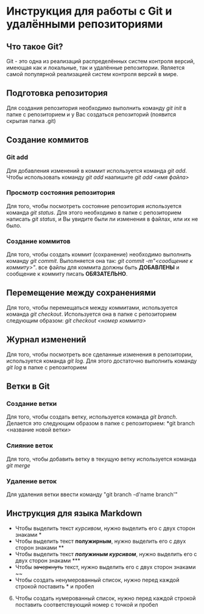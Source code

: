 # **Инструкция для работы с Git и удалёнными репозиториями**

## **Что такое Git?**
Git - это одна из реализаций распределённых систем контроля версий, имеющая как и локальные, так и удалённые репозитории. Является самой популярной реализацией систем контроля версий в мире.

## **Подготовка репозитория**
Для создания репозитория необходимо выполнить команду *git init* в папке с репозиторием и у Вас создаться репозиторий (появится скрытая папка .git)

## **Создание коммитов**

### **Git add**
Для добавления изменений в коммит используется команда *git add*. Чтобы использовать команду *git add* наапишите *git add <имя файла>*

### **Просмотр состояния репозитория**
Для того, чтобы посмотреть состояние репозитория используется команда *git status*. Для этого необходимо в папке с репозиторием написать *git status*, и Вы увидите были ли изменения в файлах, или их не было.

### **Создание коммитов**
Для того, чтобы создать коммит (сохранение) необходимо выполнить команду *git commit*. Выполняется она так: *git commit -m"<сообщение к коммиту>"*. все файлы для коммита должны быть **ДОБАВЛЕНЫ** и сообщение к коммиту писать **ОБЯЗАТЕЛЬНО**.

## **Перемещение между сохранениями**
Для того, чтобы перемещаться между коммитами, используется команда *git checkout*. Используется она в папке с репозиторием следующим образом: *git checkout <номер коммита>*

## **Журнал изменений**
Для того, чтобы посмотреть все сделанные изменения в репозитории, используется команда *git log*. Для этого достаточно выполнить команду *git log* в папке с репозиторием

## **Ветки в Git**

### **Создание ветки**
Для того, чтобы создать ветку, используется команда *git branch*. Делается это следующим образом в папке с репозиторием: *git branch <название новой ветки>

### **Слияние веток**
Для того, чтобы добавить ветку в текущую ветку используется команда *git merge*

### **Удаление веток**
Для удаления ветки ввести команду "git branch -d'name branch'"

## **Инструкция для языка Markdown**
* Чтобы выделить текст *курсивом*, нужно выделить его с двух сторон знаками *
* Чтобы выделить текст **полужирным**, нужно выделить его с двух сторон знаками **
* Чтобы выделить текст ***полужиным курсивом***, нужно выделить его с двух сторон знаками ***
* Чтобы ~~зачеркнуть~~ текст, нужно выделить его с двух сторон знаками ~~
* Чтобы создать ненумерованный список, нужно перед каждой строкой поставить * и пробел
6. Чтобы создать нумерованный список, нужно перед каждой строкой поставить соответствующий номер с точкой и пробел